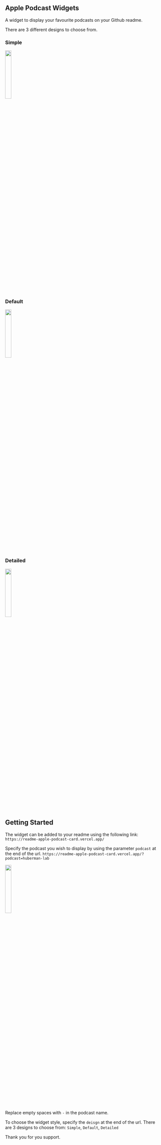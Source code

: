 ## Apple Podcast Widgets

A widget to display your favourite podcasts on your Github readme.

There are 3 different designs to choose from.
### Simple

<img align="centre" width="20%" src="https://readme-apple-podcast-card.vercel.app/?design=simple"/>

### Default

<img align="centre" width="20%" src="https://readme-apple-podcast-card.vercel.app/"/>

  
### Detailed

<img align="centre" width="20%" src="https://readme-apple-podcast-card.vercel.app/?design=detailed"/>


<!-- GETTING STARTED -->
## Getting Started

The widget can be added to your readme using the following link:
`https://readme-apple-podcast-card.vercel.app/`

Specify the podcast you wish to display by using the parameter `podcast` at the end of the url.
`https://readme-apple-podcast-card.vercel.app/?podcast=huberman-lab`

<img align="centre" width="20%" src="https://readme-apple-podcast-card.vercel.app/?podcast=huberman-lab"/>

Replace empty spaces with `-` in the podcast name.

To choose the widget style, specify the `deisgn` at the end of the url. 
There are 3 designs to choose from:
`Simple`, `Default`, `Detailed`

Thank you for you support.
